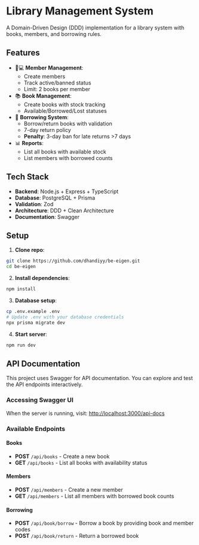 # Library Management System

A Domain-Driven Design (DDD) implementation for a library system with books, members, and borrowing rules.

## Features
- 🧑💻 **Member Management**: 
  - Create members
  - Track active/banned status
  - Limit: 2 books per member
- 📚 **Book Management**:
  - Create books with stock tracking
  - Available/Borrowed/Lost statuses
- 🔄 **Borrowing System**:
  - Borrow/return books with validation
  - 7-day return policy
  - **Penalty**: 3-day ban for late returns >7 days
- 📊 **Reports**:
  - List all books with available stock
  - List members with borrowed counts

## Tech Stack
- **Backend**: Node.js + Express + TypeScript
- **Database**: PostgreSQL + Prisma
- **Validation**: Zod
- **Architecture**: DDD + Clean Architecture
- **Documentation**: Swagger

## Setup
1. **Clone repo**:
  ```bash
  git clone https://github.com/dhandiyy/be-eigen.git
  cd be-eigen
  ```
2. **Install dependencies**:
  ```bash
  npm install
  ```
3. **Database setup**:
  ```bash
  cp .env.example .env
  # Update .env with your database credentials
  npx prisma migrate dev
  ```
4. **Start server**:
  ```bash
  npm run dev
  ```

## API Documentation
This project uses Swagger for API documentation. You can explore and test the API endpoints interactively.

### Accessing Swagger UI
When the server is running, visit:
[http://localhost:3000/api-docs](http://localhost:3000/api-docs)

### Available Endpoints
#### Books
- **POST** `/api/books` - Create a new book
- **GET** `/api/books` - List all books with availability status

#### Members
- **POST** `/api/members` - Create a new member
- **GET** `/api/members` - List all members with borrowed book counts

#### Borrowing
- **POST** `/api/book/borrow` - Borrow a book by providing book and member codes
- **POST** `/api/book/return` - Return a borrowed book
